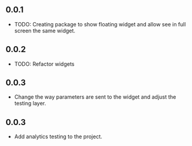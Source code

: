 ## 0.0.1

* TODO: Creating package to show floating widget and allow see in full screen the same widget.

## 0.0.2

* TODO: Refactor widgets

## 0.0.3

* Change the way parameters are sent to the widget and adjust the testing layer.

## 0.0.3

* Add analytics testing to the project.